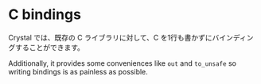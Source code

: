 # C bindings

Crystal では、既存の C ライブラリに対して、C を1行も書かずにバインディングすることができます。

Additionally, it provides some conveniences like `out` and `to_unsafe` so writing bindings is as painless as possible.

